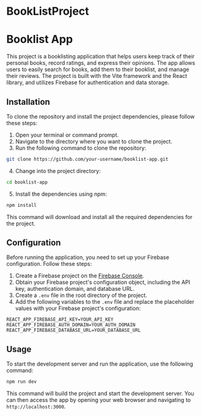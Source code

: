 # BookListProject
# Booklist App

This project is a booklisting application that helps users keep track of their personal books, record ratings, and express their opinions. The app allows users to easily search for books, add them to their booklist, and manage their reviews. The project is built with the Vite framework and the React library, and utilizes Firebase for authentication and data storage.

## Installation

To clone the repository and install the project dependencies, please follow these steps:

1. Open your terminal or command prompt.
2. Navigate to the directory where you want to clone the project.
3. Run the following command to clone the repository:

```bash
git clone https://github.com/your-username/booklist-app.git
```

4. Change into the project directory:

```bash
cd booklist-app
```

5. Install the dependencies using npm:

```bash
npm install
```

This command will download and install all the required dependencies for the project.

## Configuration

Before running the application, you need to set up your Firebase configuration. Follow these steps:

1. Create a Firebase project on the [Firebase Console](https://console.firebase.google.com/).
2. Obtain your Firebase project's configuration object, including the API key, authentication domain, and database URL.
3. Create a `.env` file in the root directory of the project.
4. Add the following variables to the `.env` file and replace the placeholder values with your Firebase project's configuration:

```plaintext
REACT_APP_FIREBASE_API_KEY=YOUR_API_KEY
REACT_APP_FIREBASE_AUTH_DOMAIN=YOUR_AUTH_DOMAIN
REACT_APP_FIREBASE_DATABASE_URL=YOUR_DATABASE_URL
```

## Usage

To start the development server and run the application, use the following command:

```bash
npm run dev
```

This command will build the project and start the development server. You can then access the app by opening your web browser and navigating to `http://localhost:3000`.

